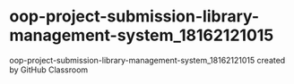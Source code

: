 # oop-project-submission-library-management-system_18162121015
oop-project-submission-library-management-system_18162121015 created by GitHub Classroom
